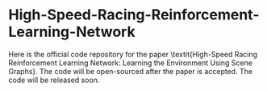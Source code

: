 # High-Speed-Racing-Reinforcement-Learning-Network

Here is the official code repository for the paper \textit{High-Speed Racing Reinforcement Learning Network: Learning the Environment Using Scene Graphs}. The code will be open-sourced after the paper is accepted. The code will be released soon.
